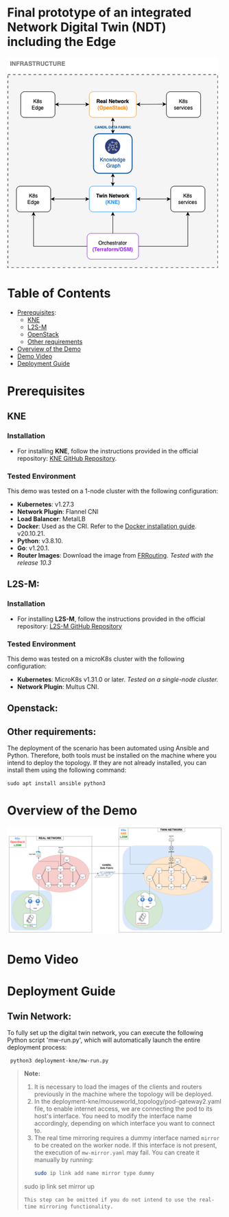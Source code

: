 # Final prototype of an integrated Network Digital Twin (NDT) including the Edge

![INFRA](INFRA-NDT.png)

# Table of Contents

- [Prerequisites](#prerequisites):
  - [KNE](#kne)
  - [L2S-M](#l2s-m)
  - [OpenStack](#Openstack)
  - [Other requirements](#Other-requirements)
- [Overview of the Demo](#overview-of-the-demo)
- [Demo Video](#demo-video)
- [Deployment Guide](#deployment-guide)

# Prerequisites

## KNE
### Installation

- For installing **KNE**, follow the instructions provided in the official repository: [KNE GitHub Repository](https://github.com/openconfig/kne).

### Tested Environment

This demo was tested on a 1-node cluster with the following configuration:

- **Kubernetes**: v1.27.3
- **Network Plugin**: Flannel CNI
- **Load Balancer**: MetalLB
- **Docker**: Used as the CRI. Refer to the [Docker installation guide](https://docs.docker.com/engine/install/). v20.10.21.
- **Python**: v3.8.10.
- **Go**: v1.20.1.
- **Router Images**: Download the image from [FRRouting](https://docs.frrouting.org/projects/dev-guide/en/latest/building-docker.html). _Tested with the release 10.3_

## L2S-M:
### Installation

- For installing **L2S-M**, follow the instructions provided in the official repository: [L2S-M GitHub Repository](https://github.com/Networks-it-uc3m/L2S-M/tree/main/deployments)

### Tested Environment

This demo was tested on a microK8s cluster with the following configuration:
- **Kubernetes**: MicroK8s v1.31.0 or later. _Tested on a single-node cluster._
- **Network Plugin**: Multus CNI.

## Openstack:

## Other requirements:
The deployment of the scenario has been automated using Ansible and Python. Therefore, both tools must be installed on the machine where you intend to deploy the topology. If they are not already installed, you can install them using the following command:
```
sudo apt install ansible python3
```

# Overview of the Demo
![NDT_architecture](NDT_architecture.png)

# Demo Video

# Deployment Guide


## Twin Network:

To fully set up the digital twin network, you can execute the following Python script 'mw-run.py', which will automatically launch the entire deployment process:
```
 python3 deployment-kne/mw-run.py
 ```
> **Note:**
>  1. It is necessary to load the images of the clients and routers previously in the machine where the topology will be deployed.
> 2. In the deployment-kne/mouseworld_topology/pod-gateway2.yaml file, to enable internet access, we are connecting the pod to its host's interface. You need to modify the interface name accordingly, depending on which interface you want to connect to.
> 3. The real time mirroring requires a dummy interface named `mirror` to be created on the worker node. If this interface is not present, the execution of `mw-mirror.yaml` may fail. You can create it manually by running:
>    ```bash
>    sudo ip link add name mirror type dummy
>   sudo ip link set mirror up
>   ```
>  This step can be omitted if you do not intend to use the real-time mirroring functionality.

